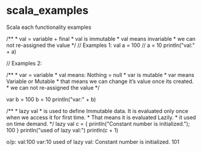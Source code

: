 # scala_examples
Scala each functionality examples

/**
    * val = variable + final
    * val is immutable
    * val means invariable
    * we can not re-assigned the value
    */
  // Examples 1:
  val a = 100
  // a = 10
  println("val:" + a)

  // Examples 2:


  /**
    * var = variable
    * val means: Nothing = null
    * var is mutable
    * var means Variable or Mutable
    * that means we can change it’s value once its created.
    * we can not re-assigned the value
    */

  var b = 100
  b = 10
  println("var:" + b)

  /**
    * lazy val
    * is used to define Immutable data. It is evaluated only once when we access it for first time.
    * That means it is evaluated Lazily.
    * it used on time demand.
    */
  lazy val c = {
    println("Constant number is initialized.");
    100
  }
  println("used of lazy val:")
  println(c + 1)

o/p:
val:100
var:10
used of lazy val:
Constant number is initialized.
101

